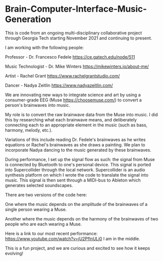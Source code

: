 # Brain-Computer-Interface-Music-Generation

This is code from an ongoing multi-disciplinary collaborative project through Georgia Tech starting November 2021 and continuing to present.

I am working with the following people:

Professor - Dr. Francesco Fedele https://ce.gatech.edu/node/511

Music Technologist - Dr. Mike Winters https://mikewinters.io/about-me/

Artist - Rachel Grant https://www.rachelgrantstudio.com/

Dancer - Nadya Zeitlin https://www.nadyazeitlin.com/


We are innovating new ways to integrate science and art by using a consumer-grade EEG (Muse https://choosemuse.com/) to convert a person's brainwaves into music.

My role is to convert the raw brainwave data from the Muse into music. I did this by researching what each brainwave means, and deliberately connecting each to an appropriate element in the music (such as bass, harmony, melody, etc.).

Variations of this include reading Dr. Fedele's brainwaves as he writes equations or Rachel's brainwaves as she draws a painting. We plan to incorporate Nadya dancing to the music generated by these brainwaves.

During performance, I set up the signal flow as such: the signal from Muse is connected by Bluetooth to one's personal device. This signal is ported into Supercollider through the local network. Supercollider is an audio synthesis platform on which I wrote the code to translate the signal into music. This signal is then sent through a MIDI-bus to Ableton which generates selected soundscapes.

There are two versions of the code here:

One where the music depends on the amplitude of the brainwaves of a single person wearing a Muse.

Another where the music depends on the harmony of the brainwaves of two people who are each wearing a Muse.

Here is a link to our most recent performance: https://www.youtube.com/watch?v=jU2PflnULj0 I am in the middle.

This is a fun project, and we are curious and excited to see how it keeps evolving!
